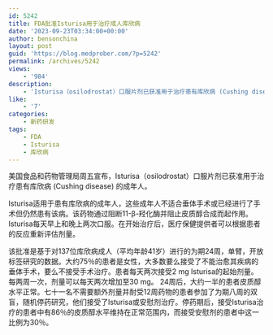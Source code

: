 ```yaml
---
id: 5242
title: FDA批准Isturisa用于治疗成人库欣病
date: '2023-09-23T03:34:00+00:00'
author: bensonchina
layout: post
guid: 'https://blog.medprober.com/?p=5242'
permalink: /archives/5242
views:
    - '984'
description:
    - 'Isturisa（osilodrostat）口服片剂已获准用于治疗患有库欣病 (Cushing disease) 的成年人。'
like:
    - '7'
categories:
    - 新药研发
tags:
    - FDA
    - Isturisa
    - 库欣病
---
```


美国食品和药物管理局周五宣布，Isturisa（osilodrostat）口服片剂已获准用于治疗患有库欣病 (Cushing disease) 的成年人。

Isturisa适用于患有库欣病的成年人，这些成年人不适合垂体手术或已经进行了手术但仍然患有该病。该药物通过阻断11-β-羟化酶并阻止皮质醇合成而起作用。 Isturisa每天早上和晚上两次口服。在开始治疗后，医疗保健提供者可以根据患者的反应重新评估剂量。

该批准是基于对137位库欣病成人（平均年龄41岁）进行的为期24周，单臂，开放标签研究的数据。大约75％的患者是女性，大多数要么接受了不能治愈其疾病的垂体手术，要么不接受手术治疗。患者每天两次接受2 mg Isturisa的起始剂量。每两周一次，剂量可以每天两次增加至30 mg。 24周后，大约一半的患者皮质醇水平正常。七十一名不需要额外剂量并耐受12周药物的患者参加了为期八周的双盲，随机停药研究，他们接受了Isturisa或安慰剂治疗。停药期后，接受Isturisa治疗的患者中有86％的皮质醇水平维持在正常范围内，而接受安慰剂的患者中这一比例为30％。